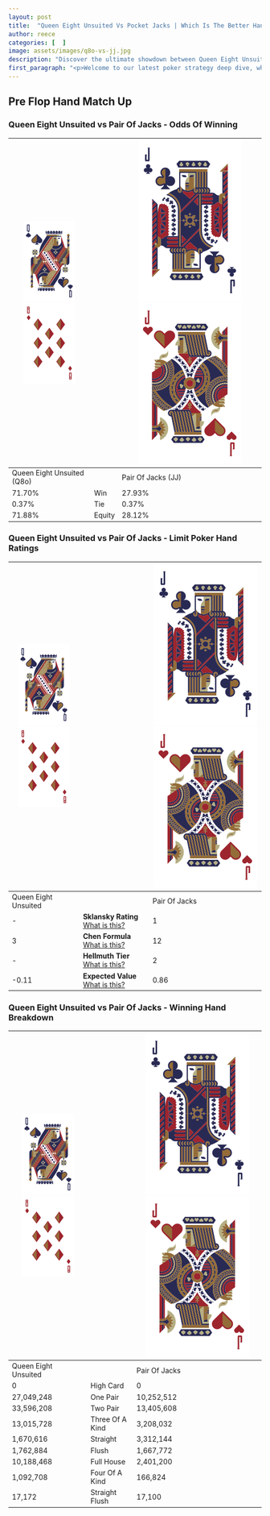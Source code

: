 ```yaml
---
layout: post
title:  "Queen Eight Unsuited Vs Pocket Jacks | Which Is The Better Hand In Poker? A Complete Guide"
author: reece
categories: [  ]
image: assets/images/q8o-vs-jj.jpg
description: "Discover the ultimate showdown between Queen Eight Unsuited and Pair Of Jacks in poker! Uncover the odds, strategies, and scenarios where one hand triumphs over the other. Get ready to up your poker game with this thrilling analysis."
first_paragraph: "<p>Welcome to our latest poker strategy deep dive, where we're pitting two distinct hands against each other in a high-stakes showdown: Queen Eight Unsuited vs Pair Of Jacks.</p><p>In the dynamic world of poker, every decision counts, and knowing which hand holds the upper hand is key to your success at the table.</p><p>In this article, we'll dissect these two hands, explore the scenarios where one dominates the other, and equip you with the knowledge to make strategic choices that can tip the odds in your favor.</p><p>Get ready to unravel the intriguing dynamics of these poker hands and elevate your game to new heights.</p>"
---
```




[comment]: # (sp0)

## Pre Flop Hand Match Up

<div class="table hand-ratings" markdown="1"> 



### Queen Eight Unsuited vs Pair Of Jacks - Odds Of Winning


    
| ![image info](assets/images/hand1/Q.png) ![image info](assets/images/hand1/8o.png) |  | ![image info](assets/images/hand2/J.png) ![image info](assets/images/hand2/Jo.png) |
| -------- | -------- | -------- |
| Queen Eight Unsuited (Q8o) |  | Pair Of Jacks (JJ) |
| 71.70% | Win | 27.93% |
| 0.37% | Tie | 0.37% |
| 71.88% | Equity | 28.12% |




[comment]: # (sp1)



### Queen Eight Unsuited vs Pair Of Jacks - Limit Poker Hand Ratings


    
| ![image info](assets/images/hand1/Q.png) ![image info](assets/images/hand1/8o.png) |  | ![image info](assets/images/hand2/J.png) ![image info](assets/images/hand2/Jo.png) |
| -------- | -------- | -------- |
| Queen Eight Unsuited |  | Pair Of Jacks |
| - | **Sklansky Rating** [What is this?](/sklansky-rating-explained) | 1 |
| 3 | **Chen Formula** [What is this?](/chen-formula-explained) | 12 |
| - | **Hellmuth Tier** [What is this?](/Hellmuth-tier-explained) | 2 |
| -0.11 | **Expected Value** [What is this?](/expected-value-explained) | 0.86 |




[comment]: # (sp2)



### Queen Eight Unsuited vs Pair Of Jacks - Winning Hand Breakdown


    
| ![image info](assets/images/hand1/Q.png) ![image info](assets/images/hand1/8o.png) |  | ![image info](assets/images/hand2/J.png) ![image info](assets/images/hand2/Jo.png) |
| -------- | -------- | -------- |
| Queen Eight Unsuited |  | Pair Of Jacks |
| 0 | High Card | 0 |
| 27,049,248 | One Pair | 10,252,512 |
| 33,596,208 | Two Pair | 13,405,608 |
| 13,015,728 | Three Of A Kind | 3,208,032 |
| 1,670,616 | Straight | 3,312,144 |
| 1,762,884 | Flush | 1,667,772 |
| 10,188,468 | Full House | 2,401,200 |
| 1,092,708 | Four Of A Kind | 166,824 |
| 17,172 | Straight Flush | 17,100 |




[comment]: # (sp3)



</div>

[comment]: # (sp4)



[comment]: # (sp5)

